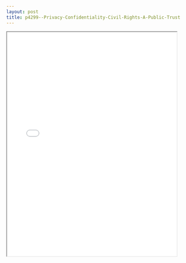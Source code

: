 ```yaml
---
layout: post
title: p4299--Privacy-Confidentiality-Civil-Rights-A-Public-Trust
---
```


<div class="pdf-container">
<iframe src="/ea/_pdf-2-md/p4299--Privacy-Confidentiality-Civil-Rights-A-Public-Trust.pdf" height="600" width="90%" allowFullScreen="true"></iframe>
</div>

